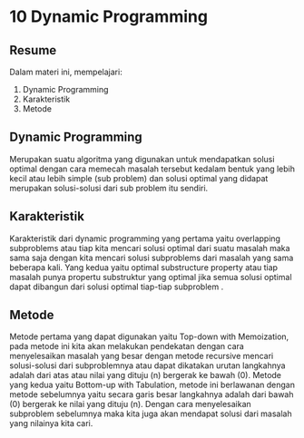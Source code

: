 # 10 Dynamic Programming
## Resume

Dalam materi ini, mempelajari:
  1. Dynamic Programming
  2. Karakteristik 
  3. Metode
  
## Dynamic Programming
Merupakan suatu algoritma yang digunakan untuk mendapatkan solusi optimal dengan cara memecah masalah tersebut kedalam bentuk yang lebih kecil atau lebih simple (sub problem) dan solusi optimal yang didapat merupakan solusi-solusi dari sub problem itu sendiri.
## Karakteristik 
Karakteristik dari dynamic programming yang pertama yaitu overlapping subproblems atau tiap kita mencari solusi optimal dari suatu masalah maka sama saja dengan kita mencari solusi subproblems dari masalah yang sama beberapa kali. Yang kedua yaitu optimal substructure property atau tiap masalah punya propertu substruktur yang optimal jika semua solusi optimal dapat dibangun dari solusi optimal tiap-tiap subproblem .
## Metode 
Metode pertama yang dapat digunakan yaitu Top-down with Memoization, pada metode ini kita akan melakukan pendekatan dengan cara menyelesaikan masalah yang besar dengan metode recursive mencari solusi-solusi dari subproblemnya atau dapat dikatakan urutan langkahnya adalah dari atas atau nilai yang dituju (n) bergerak ke bawah (0). Metode yang kedua yaitu Bottom-up with Tabulation, metode ini berlawanan dengan metode sebelumnya yaitu secara garis besar langkahnya adalah dari bawah (0) bergerak ke nilai yang dituju (n). Dengan cara menyelesaikan subproblem sebelumnya maka kita juga akan mendapat solusi dari masalah yang nilainya kita cari.